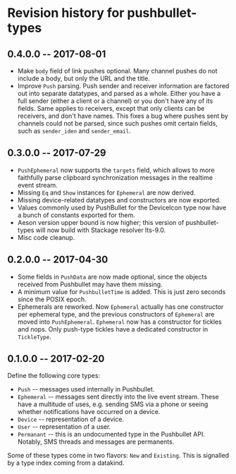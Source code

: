 # Revision history for pushbullet-types

## 0.4.0.0  -- 2017-08-01

* Make `body` field of link pushes optional. Many channel pushes do not include
  a body, but only the URL and the title.
* Improve `Push` parsing. Push sender and receiver information are factored out
  into separate datatypes, and parsed as a whole. Either you have a full sender
  (either a client or a channel) or you don't have any of its fields.  Same
  applies to receivers, except that only clients can be receivers, and don't
  have names. This fixes a bug where pushes sent by channels could not be
  parsed, since such pushes omit certain fields, such as `sender_iden` and
  `sender_email`.

## 0.3.0.0  -- 2017-07-29

* `PushEphemeral` now supports the `targets` field, which allows to more
  faithfully parse clipboard synchronization messages in the realtime event
  stream.
* Missing `Eq` and `Show` instances for `Ephemeral` are now derived.
* Missing device-related datatypes and constructors are now exported.
* Values commonly used by PushBullet for the DeviceIcon type now have a bunch
  of constants exported for them.
* Aeson version upper bound is now higher; this version of pushbullet-types
  will now build with Stackage resolver lts-9.0.
* Misc code cleanup.

## 0.2.0.0  -- 2017-04-30

* Some fields in `PushData` are now made optional, since the objects received
  from Pushbullet may have them missing.
* A minimum value for `PushbulletTime` is added. This is just zero seconds
  since the POSIX epoch.
* Ephemerals are reworked. Now `Ephemeral` actually has one constructor per
  ephemeral type, and the previous constructors of `Ephemeral` are moved into
  `PushEphemeral`. `Ephemeral` now has a constructor for tickles and nops.
  Only push-type tickles have a dedicated constructor in `TickleType`.

## 0.1.0.0  -- 2017-02-20

Define the following core types:

* `Push` -- messages used internally in Pushbullet.
* `Ephemeral` -- messages sent directly into the live event stream. These have
  a multitude of uses, e.g. sending SMS via a phone or seeing whether
  notifications have occurred on a device.
* `Device` -- representation of a device.
* `User` -- representation of a user.
* `Permanant` -- this is an undocumented type in the Pushbullet API. Notably,
  SMS threads and messages are permanents.

Some of these types come in two flavors: `New` and `Existing`. This is
signalled by a type index coming from a datakind.
